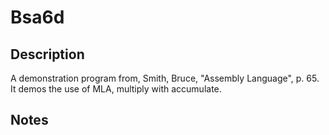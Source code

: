 # Bsa6d
## Description
A demonstration program from, Smith, Bruce, "Assembly Language", p. 65.
It demos the use of MLA, multiply with accumulate.

## Notes
